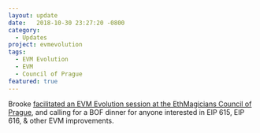 ```yaml
---
layout: update
date:   2018-10-30 23:27:20 -0800
category:
  - Updates
project: evmevolution
tags:
  - EVM Evolution
  - EVM
  - Council of Prague
featured: true
---
```

Brooke [facilitated an EVM Evolution session at the EthMagicians Council of Prague](https://ethereum-magicians.org/t/evm-evolution-project-outline-dinner/1748), and calling for a BOF dinner for anyone interested in EIP 615, EIP 616, & other EVM improvements.
